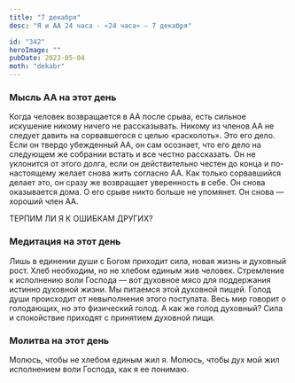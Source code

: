 ```yaml
---
title: "7 декабря"
desc: "Я и АА 24 часа - «24 часа» — 7 декабря"

id: "342"
heroImage: ""
pubDate: 2023-05-04
moth: "dekabr"
---
```


### Мысль АА на этот день

Когда человек возвращается в АА после срыва, есть сильное искушение никому
ничего не рассказывать. Никому из членов АА не следует давить на сорвавшегося
с целью «расколоть». Это его дело. Если он твердо убежденный АА, он сам
осознает, что его дело на следующем же собрании встать и все честно
рассказать. Он не уклонится от этого долга, если он действительно честен до
конца и по-настоящему желает снова жить согласно АА. Как только сорвавшийся
делает это, он сразу же возвращает уверенность в себе. Он снова оказывается
дома. О его срыве никто больше не упомянет. Он снова — хороший член АА.

ТЕРПИМ ЛИ Я К ОШИБКАМ ДРУГИХ?

### Медитация на этот день

Лишь в единении души с Богом приходит сила, новая жизнь и духовный рост. Хлеб
необходим, но не хлебом единым жив человек. Стремление к исполнению воли
Господа — вот духовное мясо для поддержания истинно духовной жизни. Мы
питаемся этой духовной пищей. Голод души происходит от невыполнения этого
постулата. Весь мир говорит о голодающих, но это физический голод. А как же
голод духовный? Сила и спокойствие приходят с принятием духовной пищи.

### Молитва на этот день

Молюсь, чтобы не хлебом единым жил я. Молюсь, чтобы дух мой жил исполнением
воли Господа, как я ее понимаю.
